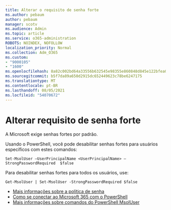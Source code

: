 ```yaml
---
title: Alterar o requisito de senha forte
ms.author: pebaum
author: pebaum
manager: scotv
ms.audience: Admin
ms.topic: article
ms.service: o365-administration
ROBOTS: NOINDEX, NOFOLLOW
localization_priority: Normal
ms.collection: Adm_O365
ms.custom:
- "9000105"
- "1600"
ms.openlocfilehash: 8a82c002bd64a33556b632545e98355e860848d845e122bfea06fbc5ee5dcb90
ms.sourcegitcommit: b5f7da89a650d2915dc652449623c78be6247175
ms.translationtype: MT
ms.contentlocale: pt-BR
ms.lasthandoff: 08/05/2021
ms.locfileid: "54070672"
---
```

# <a name="change-strong-password-requirement"></a>Alterar requisito de senha forte

A Microsoft exige senhas fortes por padrão.

Usando o PowerShell, você pode desabilitar senhas fortes para usuários específicos com estes comandos:

`Set-MsolUser –UserPrincipalName <UserPrincipalName> –StrongPasswordRequired  $false`

Para desabilitar senhas fortes para todos os usuários, use:

`Get-MsolUser | Set-MsolUser -StrongPasswordRequired $false`

- [Mais informações sobre a política de senha](https://docs.microsoft.com/azure/active-directory/authentication/concept-sspr-policy#password-policies-that-only-apply-to-cloud-user-accounts)
- [Como se conectar ao Microsoft 365 com o PowerShell](https://docs.microsoft.com/office365/enterprise/powershell/connect-to-office-365-powershell#connect-with-the-microsoft-azure-active-directory-module-for-windows-powershell)
- [Mais informações sobre comandos do PowerShell MsolUser](https://docs.microsoft.com/powershell/module/msonline/set-msoluser?view=azureadps-1.0)
